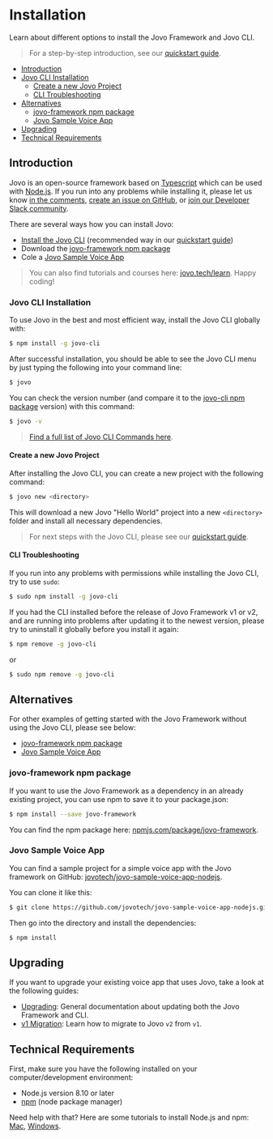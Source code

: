 # Installation

Learn about different options to install the Jovo Framework and Jovo CLI.

> For a step-by-step introduction, see our [quickstart guide](../README.md './quickstart').

* [Introduction](#introduction)
* [Jovo CLI Installation](#jovo-cli-installation)
   * [Create a new Jovo Project](#create-a-new-jovo-project)
   * [CLI Troubleshooting](#cli-troubleshooting)
* [Alternatives](#alternatives)
   * [jovo-framework npm package](#jovo-framework-npm-package)
   * [Jovo Sample Voice App](#jovo-sample-voice-app)
* [Upgrading](#upgrading)
* [Technical Requirements](#technical-requirements)


## Introduction

Jovo is an open-source framework based on [Typescript](https://www.typescriptlang.org/) which can be used with [Node.js](https://nodejs.org/). If you run into any problems while installing it, please let us know [in the comments](https://www.jovo.tech/framework/docs/installation#comments-and-questions), [create an issue on GitHub](https://github.com/jovotech/jovo-framework-nodejs/issues), or [join our Developer Slack community](https://www.jovo.tech/slack).

There are several ways how you can install Jovo:
* [Install the Jovo CLI](#jovo-cli-installation) (recommended way in our [quickstart guide](../README.md './quickstart'))
* Download the [jovo-framework npm package](#jovo-framework-npm-package)
* Cole a [Jovo Sample Voice App](#jovo-sample-voice-app)

> You can also find tutorials and courses here: [jovo.tech/learn](https://www.jovo.tech/learn). Happy coding!


### Jovo CLI Installation

To use Jovo in the best and most efficient way, install the Jovo CLI globally with:

```sh
$ npm install -g jovo-cli
```

After successful installation, you should be able to see the Jovo CLI menu by just typing the following into your command line:

```sh
$ jovo
```

You can check the version number (and compare it to the [jovo-cli npm package](https://www.npmjs.com/package/jovo-cli) version) with this command:

```sh
$ jovo -v
```

> [Find a full list of Jovo CLI Commands here](../workflows/cli './cli').

#### Create a new Jovo Project

After installing the Jovo CLI, you can create a new project with the following command:

```sh
$ jovo new <directory>
```

This will download a new Jovo "Hello World" project into a new `<directory>` folder and install all necessary dependencies.

> For next steps with the Jovo CLI, please see our [quickstart guide](../README.md './quickstart').

#### CLI Troubleshooting

If you run into any problems with permissions while installing the Jovo CLI, try to use `sudo`:

```sh
$ sudo npm install -g jovo-cli
```

If you had the CLI installed before the release of Jovo Framework v1 or v2, and are running into problems after updating it to the newest version, please try to uninstall it globally before you install it again:

```sh
$ npm remove -g jovo-cli
```

or

```sh
$ sudo npm remove -g jovo-cli
```

## Alternatives

For other examples of getting started with the Jovo Framework without using the Jovo CLI, please see below:

* [jovo-framework npm package](#jovo-framework-npm-package)
* [Jovo Sample Voice App](#jovo-sample-voice-app) 

### jovo-framework npm package
If you want to use the Jovo Framework as a dependency in an already existing project, you can use npm to save it to your package.json:

```sh
$ npm install --save jovo-framework
```

You can find the npm package here: [npmjs.com/package/jovo-framework](https://www.npmjs.com/package/jovo-framework).


### Jovo Sample Voice App

You can find a sample project for a simple voice app with the Jovo framework on GitHub:  [jovotech/jovo-sample-voice-app-nodejs](https://github.com/jovotech/jovo-sample-voice-app-nodejs).

You can clone it like this:

```sh
$ git clone https://github.com/jovotech/jovo-sample-voice-app-nodejs.git
```

Then go into the directory and install the dependencies:

```sh
$ npm install
```


## Upgrading

If you want to upgrade your existing voice app that uses Jovo, take a look at the following guides:

* [Upgrading](./upgrading.md './installation/upgrading'): General documentation about updating both the Jovo Framework and CLI.
* [v1 Migration](./v1-migration.md './installation/v1-migration'): Learn how to migrate to Jovo `v2` from `v1`.

## Technical Requirements

First, make sure you have the following installed on your computer/development environment:

* Node.js version 8.10 or later
* [npm](https://www.npmjs.com/) (node package manager)

Need help with that? Here are some tutorials to install Node.js and npm: [Mac](http://blog.teamtreehouse.com/install-node-js-npm-mac), [Windows](http://blog.teamtreehouse.com/install-node-js-npm-windows).


<!--[metadata]: {"description": "Learn how to install the Jovo Framework and Jovo CLI to develop Cross-Platform Voice Apps for Alexa and Google Assistant", "route": "installation"}-->
